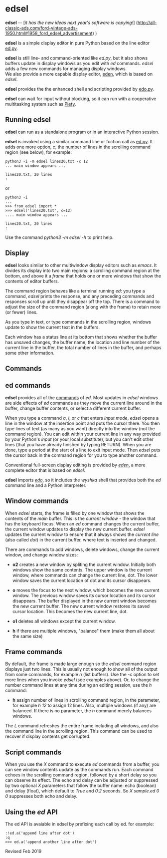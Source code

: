 
edsel  
=====

**edsel** -- [*it has the new ideas next year's software is copying!*]
(http://all-classic-ads.com/ford-vintage-ads-1950.html#1958_ford_edsel_advertisement)
)

**edsel** is a simple display editor in pure Python based on the line editor
[ed.py](ed.md).

**edsel** is still line- and command-oriented like *ed.py*, but it also shows
buffers update in display windows as you edit with *ed* commands.  *edsel* adds
a few new commands for managing display windows.  
We also provide a more capable display editor, [eden](eden.md),
which is based on *edsel*.

**edsel** provides the the enhanced shell and scripting
provided by [edo.py](../editors/edo.md).

**edsel** can wait for input without blocking, so it can run with a
cooperative multitasking system such as [Piety](../piety/README.md).


## Running edsel ##

**edsel** can run as a standalone program or in an interactive Python session.

**edsel** is invoked using a similar command line or fuction call as
[ed.py](ed.md).  It adds one more option, *c*, the number of lines in
the scrolling command region (see below), for example:

    python3 -i -m edsel lines20.txt -c 12
    ... main window appears ...

    lines20.txt, 20 lines
    :

or

    python3 -i
    ...
    >>> from edsel import *
    >>> edsel('lines20.txt', c=12)
    .... main window appears ...

    lines20.txt, 20 lines
    :

Use the command *python3 -m edsel -h* to print help.

## Display ##

**edsel** looks similar to other multiwindow display editors such as
*emacs*.  It divides its display into two main regions: a scrolling
command region at the bottom, and above it a *frame* that holds one
or more windows that show the contents of editor buffers.

The command region behaves like a terminal running *ed*: you type a
command, *edsel* prints the response, and any preceding commands and
responses scroll up until they disappear off the top.  There is a
command to adjust the size of the command region (along with the
frame) to retain more (or fewer) lines.

As you type in text, or type commands in the scrolling region, windows
update to show the current text in the buffers.

Each window has a status line at its bottom that shows whether the
buffer has unsaved changes, the buffer name, the location and line
number of the current line in the buffer, the total number of
lines in the buffer, and perhaps some other information.

## Commands ##

## ed commands ##

**edsel** provides all of the [commands](ed.txt) of *ed*.  Most
updates in *edsel* windows are side effects of *ed* commands as they
move the current line around in the buffer, change buffer contents, or
select a different current buffer.

When you type a command *a*, *i*, or *c* that enters *input mode*,
*edsel* opens a line in the window at the insertion point and puts the
cursor there.  You then type lines of text (as many as you want)
directly into the window (not the command region).  You can edit
within your current line in any way provided by your Python's
*input* (or your local substitute), but you can't edit other lines
(that you have already finished by typing RETURN).  When you are done,
type a period at the start of a line to exit input mode.  Then *edsel*
puts the cursor back in the command region for you to type another
command.

Conventional full-screen display editing is provided by *[eden](eden.md)*,
a more complete editor that is based on *edsel*.

**edsel** imports *[edo](edo.md)*, so it includes the *wyshka* shell
that provides both the *ed* command line and a Python interpreter.


## Window commands ##

When *edsel* starts, the frame is filled by one window that shows the
contents of the *main* buffer.  This is the *current window* - the
window that has the keyboard focus.  When an *ed* command changes the
current buffer, the current window updates to display the new current
buffer.  *edsel* updates the current window to ensure that it always
shows the *current line* (also called *dot*) in the current buffer,
where text is inserted and changed.

There are commands to add windows, delete windows, change the
current window, and change window sizes:

- **o2** creates a new window by spliting the current window.  Initially
   both windows show the same contents.  The upper window is the current
   window, where commands can change the current line, dot.  The lower
   window saves the current location of dot and its cursor disappears.

- **o** moves the focus to the next window, which becomes the new
    current window.  The previous window saves its cursor location and
    its cursor disappears.  The buffer displayed in the new current
    window becomes the new current buffer.  The new current window
    restores its saved cursor location.  This becomes the new current
    line, dot.

- **o1** deletes all windows except the current window.

- **h** if there are multiple windows, "balance" them (make them all
    about the same size)

## Frame commands ##

By default, the frame is made large enough so the *edsel* command region 
displays just two lines.  This
is usually not enough to show all of the output from some commands,
for example *n* (list buffers).  Use the *-c* option to set more lines
when you invoke *edsel* (see examples above).  Or, to change the
number command lines at any time during an editing session, use the *h*
command:

- **h** assign number of lines in scrolling command region, in the parameter,
  for example *h 12* to assign 12 lines.  Also, multiple windows (if any)
  are balanced.  If there is no parameter, the *h* command merely balances
  windows.

The *L* command refreshes the entire frame including all windows, and
also the command line in the scrolling region.  This command can be
used to recover if display contents get corrupted.

## Script commands ##

When you use the *X* command to execute *ed* commands from a buffer,
you can see window contents update as the commands run.  Each command
echoes in the scrolling command region, followed by a short delay so
you can observe its effect.  The echo and delay can be adjusted or
suppressed by two optional *X* parameters that follow the buffer name:
echo (boolean) and delay (float), which default to *True* and *0.2*
seconds.  So *X sample.ed 0 0* suppresses both echo and delay.

## Using the *ed* API ##

The ed API is avaiable in edsel by prefixing each call by ed. for example:

    :!ed.a('append line after dot')
    :q
    >>> ed.a('append another line after dot')


Revised Feb 2019
